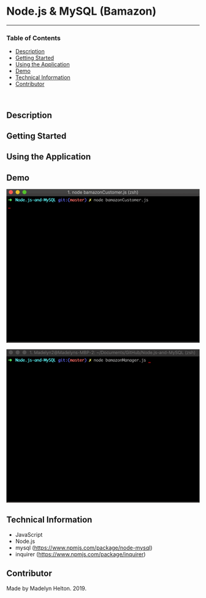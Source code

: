 # Node.js & MySQL (Bamazon)

<hr>

### Table of Contents 
- [Description](#Description)
- [Getting Started](#Getting-started)
- [Using the Application](#Using-the-Application)
- [Demo](#Demo)
- [Technical Information](#Technical-Information)
- [Contributor](#contributor)

<br>


## Description


## Getting Started


## Using the Application


## Demo

![Demo](/images/customerDemo.gif)

![Demo](/images/managerDemo.gif)


## Technical Information

- JavaScript
- Node.js
- mysql (https://www.npmjs.com/package/node-mysql)
- inquirer (https://www.npmjs.com/package/inquirer)

## Contributor

Made by Madelyn Helton. 2019.